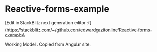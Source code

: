 # Reactive-forms-example

[Edit in StackBlitz next generation editor ⚡️](https://stackblitz.com/~/github.com/edwardgazitonline/Reactive-forms-exampleA

Working Model . Copied from Angular site.
